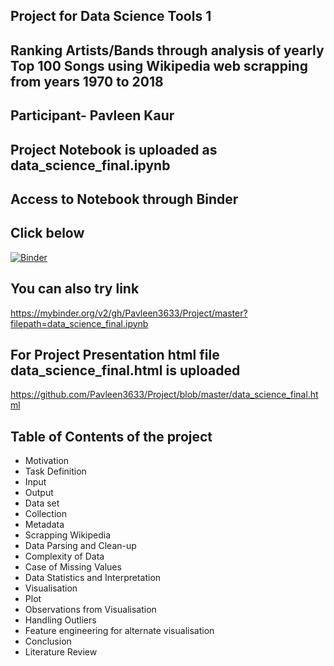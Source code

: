 ## Project for Data Science Tools 1
## **Ranking Artists/Bands through analysis of yearly Top 100 Songs using Wikipedia web scrapping from years 1970 to 2018**<br>

## Participant- Pavleen Kaur
## Project Notebook is uploaded as data_science_final.ipynb
## Access to Notebook through Binder
## Click below
[![Binder](https://mybinder.org/badge_logo.svg)](https://mybinder.org/v2/gh/Pavleen3633/Project/master?filepath=data_science_final.ipynb)

## You can also try link

https://mybinder.org/v2/gh/Pavleen3633/Project/master?filepath=data_science_final.ipynb

## For Project Presentation html file data_science_final.html is uploaded

https://github.com/Pavleen3633/Project/blob/master/data_science_final.html

## Table of Contents of the project 

* Motivation
* Task Definition
* Input
* Output
* Data set
* Collection
* Metadata
* Scrapping Wikipedia
* Data Parsing and Clean-up
* Complexity of Data
* Case of Missing Values
* Data Statistics and Interpretation
* Visualisation
* Plot
* Observations from Visualisation
* Handling Outliers
* Feature engineering for alternate visualisation
* Conclusion
* Literature Review




